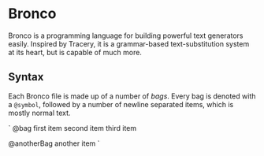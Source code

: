 # Bronco
Bronco is a programming language for building powerful text generators easily. Inspired by Tracery, it is a grammar-based text-substitution system at its heart, but is capable of much more.

## Syntax
Each Bronco file is made up of a number of *bags*. Every bag is denoted with a `@symbol`, followed by a number of newline separated items, which is mostly normal text.

`
@bag
first item
second item
third item

@anotherBag
another item
`
